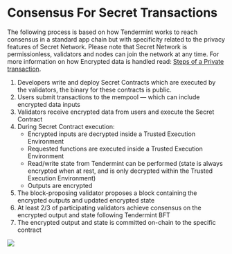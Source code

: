 # Consensus For Secret Transactions

The following process is based on how Tendermint works to reach consensus in a standard app chain but with specificity related to the privacy features of Secret Network. Please note that Secret Network is permissionless, validators and nodes can join the network at any time. For more information on how Encrypted data is handled read: [Steps of a Private transaction](detailed-steps-of-a-private-transaction.md).

1. Developers write and deploy Secret Contracts which are executed by the validators, the binary for these contracts is public.&#x20;
2. Users submit transactions to the mempool — which can include encrypted data inputs&#x20;
3. Validators receive encrypted data from users and execute the Secret Contract&#x20;
4. During Secret Contract execution:&#x20;
   * Encrypted inputs are decrypted inside a Trusted Execution Environment&#x20;
   * Requested functions are executed inside a Trusted Execution Environment&#x20;
   * Read/write state from Tendermint can be performed (state is always encrypted when at rest, and is only decrypted within the Trusted Execution Environment)&#x20;
   * Outputs are encrypted&#x20;
5. The block-proposing validator proposes a block containing the encrypted outputs and updated encrypted state&#x20;
6. At least 2/3 of participating validators achieve consensus on the encrypted output and state following Tendermint BFT
7. The encrypted output and state is committed on-chain to the specific contract

![](<../.gitbook/assets/image (3) (2).png>)
